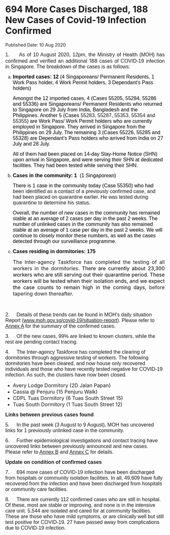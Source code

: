 <html>
    <meta http-equiv="Content-Type" content="text/html; charset=utf-8"/>
    <meta charset="utf-8"/>
    <title>694 More Cases Discharged, 188 New Cases of Covid-19 Infection Confirmed</title>
    <body><h1>694 More Cases Discharged, 188 New Cases of Covid-19 Infection Confirmed</h1>
    <p>Published Date: 10 Aug 2020</p> <div> <p style="text-align: justify;"><span style="font-size: 16px;"><span style="font-family: Arial; font-size: 16px;">1.&nbsp; &nbsp; &nbsp;As of 10 August 2020, 12pm, the Ministry of Health (MOH) has confirmed and verified an additional </span>188 <span style="font-family: Arial;">cases of COVID-19 infection in Singapore</span><span style="font-family: Arial;">. The breakdown of the cases is as follows:</span><span style="font-family: Arial, sans-serif;"></span></span></p> <ol style="list-style-type: lower-alpha;"><li><span style="font-size: 16px;"><strong><span style="color: windowtext; font-family: Arial, sans-serif;">Imported cases: 12 </span></strong><span style="color: windowtext; font-family: Arial, sans-serif;">(4 Singaporeans/ Permanent Residents, 1 Work Pass holder, 4 Work Permit holders, 3 Dependant’s Pass holders)</span></span><p><span style="font-size: 16px;"><span style="color: windowtext; font-family: Arial, sans-serif; font-size: 16px;">Amongst the 12 imported cases, 4 (Cases </span><span style="color: windowtext; font-family: Arial, sans-serif; font-size: 16px;">55205, 55284, 55286 and 55336</span><span style="color: windowtext; font-family: Arial, sans-serif; font-size: 16px;">) are Singaporeans/ Permanent Residents who returned to Singapore on 29 July from India, Bangladesh and the Philippines. Another 5 (Cases </span><span style="font-family: Arial, sans-serif; font-size: 16px;">55283, 55287, 55353, 55354 and 55355</span><span style="color: windowtext; font-family: Arial, sans-serif; font-size: 16px;">) are </span><span style="color: windowtext; font-family: Arial, sans-serif; font-size: 16px;">Work Pass/ Work Permit holders who are currently employed in Singapore. They arrived in Singapore from the Philippines on 29 July. The remaining 3 (Cases 55226, 55285 and 55328) are Dependant’s Pass holders who arrived from India on 27 July and 28 July.</span><br></span></p><p><span style="font-size: 16px;"><span style="color: windowtext; font-family: Arial, sans-serif; font-size: 16px;">All of them had been placed on 14-day Stay-Home Notice (SHN) upon arrival in Singapore, and were serving their SHN at dedicated facilities. They had been tested while serving their SHN.</span></span></p></li><li><span style="font-size: 16px;"><strong><span style="color: windowtext; font-family: Arial, sans-serif;">Cases in the community: 1 &nbsp;</span></strong><span style="color: windowtext; font-family: Arial, sans-serif;">(1 Singaporean)</span></span><p><span style="font-size: 16px;"><span style="color: windowtext; font-family: Arial, sans-serif; font-size: 16px;">There is 1 case in the community today (<span class="null1">Case </span></span><span style="color: windowtext; font-family: Arial, sans-serif; font-size: 16px;">55350) who </span><span class="null1" style="font-size: 16px;"><span style="color: windowtext; font-family: Arial, sans-serif;">had </span></span><span style="font-family: Arial, sans-serif; font-size: 16px;">been identified as a contact of a previously confirmed case, and had been placed on quarantine earlier. He was tested during quarantine to determine his status</span><span style="color: windowtext; font-family: Arial, sans-serif; font-size: 16px;">.</span><br></span></p><p><span style="font-size: 16px;"><span style="color: windowtext; font-family: Arial, sans-serif; font-size: 16px;">Overall, the number of new cases in the community has remained stable at an average of 2 cases per day in the past 2 weeks. </span><span style="color: windowtext; font-family: Arial, sans-serif; font-size: 16px;">The </span><span style="color: windowtext; font-family: Arial, sans-serif; font-size: 16px;">number of unlinked cases in the community has also remained stable at an average of 1 case per day in the past 2 weeks.&nbsp;</span><span style="color: windowtext; font-family: Arial, sans-serif; font-size: 16px;">We will continue to closely monitor these numbers, as well as the cases detected through our surveillance programme.</span></span></p></li><li><span style="font-size: 16px;"><strong><span style="color: windowtext; font-family: Arial, sans-serif;">Cases residing in dormitories: 175</span></strong></span></li></ol> <p style="margin: 0cm 0cm 0.0001pt 18pt; text-align: justify;"><span style="font-size: 16px;">The Inter-agency Taskforce has completed the testing of all workers in the dormitories<span style="color: windowtext;">. There are currently about 23,300 workers who are still serving out their quarantine period. These workers will be tested when their isolation ends, and we expect the case counts to remain high in the coming days</span>, before tapering down thereafter.</span></p> <p><span style="font-size: 16px;">&nbsp;</span></p> <p><span style="font-size: 16px;"><span style="font-family: Arial, sans-serif; font-size: 16px;">2.&nbsp; &nbsp; &nbsp;Details of these trends can be found in MOH’s daily situation Report</span><span style="font-family: Arial, sans-serif; font-size: 16px;"> (</span><a href="http://www.moh.gov.sg/covid-19/situation-report"><span style="font-family: Arial, sans-serif;">www.moh.gov.sg/covid-19/situation-report</span></a><span style="font-family: Arial, sans-serif;">). Please refer to <u><a href="/docs/librariesprovider5/default-document-library/annex-aedb57fef9902459f83eee7a64a5b70cf.pdf?sfvrsn=ed68bfef_0" title="Annex A">Annex A</a></u> for the summary of the confirmed cases. </span></span></p><p><span style="font-family: Arial, sans-serif; font-size: 16px;">3.&nbsp; &nbsp; &nbsp;</span><span style="font-family: Arial, sans-serif; font-size: 16px;">Of the new cases, 99% are linked to known clusters, while the rest are pending contact tracing.</span></p><p><p><span style="font-family: Arial, sans-serif; font-size: 16px;">4.&nbsp; &nbsp; &nbsp;</span><span style="font-family: Arial, sans-serif; font-size: 16px;">The Inter-agency Taskforce has completed the clearing of dormitories through aggressive testing of workers. The following dormitories have been cleared, and now house only recovered individuals and those who have recently tested negative for COVID-19 infection. As such, the clusters have now been closed.</span></p></p></div> <div> <ul style="list-style-type: disc;"><li><span style="font-size: 16px;">Avery Lodge Dormitory (2D Jalan Papan<span>)</span></span></li><li><span style="font-size: 16px;">Cassia @ Penjuru (15 Penjuru Walk)</span></li><li><span style="font-size: 16px;">CDPL Tuas Dormitory (6 Tuas South Street 15)</span></li><li><span style="font-size: 16px;">Tuas South Dormitory (<span>1 Tuas South Street 12</span>)</span></li></ul> </div> <div><p><span style="font-size: 16px;"><strong style="text-align: justify;"><span style="font-family: Arial, sans-serif;">Links between previous cases found</span></strong><br></span></p></div> <p><span style="font-family: Arial, sans-serif; font-size: 16px;">5.&nbsp; &nbsp; &nbsp;In the past week (3 August to 9 August), MOH has uncovered links for 1 previously unlinked case in the community. </span></p><p><span style="font-family: Arial, sans-serif; font-size: 16px;">6.&nbsp; &nbsp; &nbsp;</span><span style="font-family: Arial, sans-serif; font-size: 16px;">Further epidemiological investigations and contact tracing have uncovered links between previously announced and new cases. Please refer to <u><a href="/docs/librariesprovider5/default-document-library/annex-bb6ca5aaef4a74d8b9ab1c40fe4c512c3.pdf?sfvrsn=c0490c65_0" title="Annex B">Annex B</a></u> and <u><a href="/docs/librariesprovider5/default-document-library/annex-c01b72e47d2034771946fe1a079672881.pdf?sfvrsn=170f243a_0" title="Annex C">Annex C</a></u> for detai</span><span style="font-family: Arial, sans-serif; font-size: 16px;">ls.</span></p><p><p><span style="font-size: 16px;"><strong><span style="font-family: Arial, sans-serif;">Update on condition of confirmed cases</span></strong><br></span></p></p><p><span style="font-family: Arial, sans-serif; font-size: 16px;">7.&nbsp; &nbsp; &nbsp;694 more cases of COVID-19 infection have been discharged from hospitals or community isolation facilities. In all, 49,609 have fully recovered from the infection and have been discharged from hospitals or community care facilities. </span></p> <p><span style="font-size: 16px;"><span style="font-family: Arial, sans-serif; font-size: 16px;">8.&nbsp; &nbsp; &nbsp;There are currently 112 confirmed cases who are still in hospital. Of these, most are stable or improving, and none is in the intensive care unit. 5,544 are isolated and cared for at community facilities. These are those who have mild symptoms, or are clinically well but still test positive for COVID-19. 27 have passed away from complications due to COVID-19 infection.</span><br></span></p></body>
</html>